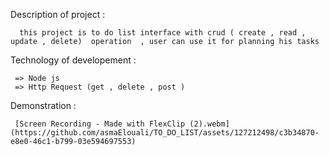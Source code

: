 
Description of project : 
     
      this project is to do list interface with crud ( create , read , update , delete)  operation  , user can use it for planning his tasks 

Technology of developement : 

     => Node js 
     => Http Request (get , delete , post ) 

Demonstration :


     [Screen Recording - Made with FlexClip (2).webm](https://github.com/asmaElouali/TO_DO_LIST/assets/127212498/c3b34870-e8e0-46c1-b799-03e594697553)

